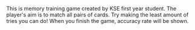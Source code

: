 This is memory training game created by KSE first year student. 
The player's aim is to match all pairs of cards.
Try making the least amount of tries you can do! 
When you finish the game, accuracy rate will be shown.
